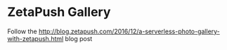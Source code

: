 # ZetaPush Gallery

Follow the http://blog.zetapush.com/2016/12/a-serverless-photo-gallery-with-zetapush.html blog post
